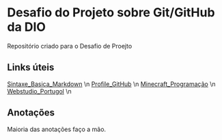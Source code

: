 # Desafio do Projeto sobre Git/GitHub da DIO
Repositório criado para o Desafio de Proejto

## Links úteis
[Sintaxe_Basica_Markdown](https://www.markdownguide.org/basic-syntax/) \n
[Profile_GitHub](https://github.com/buhkellen/dio-desafio-github-primeiro-repositorio) \n
[Minecraft_Programação](https://studio.code.org/s/mc/lessons/1/levels/1) \n
[Webstudio_Portugol](https://portugol-webstudio.cubos.io/ide) \n

## Anotações
Maioria das anotações faço a mão.
